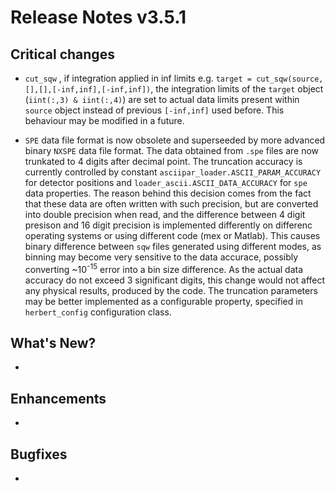 # Release Notes v3.5.1

## Critical changes
 - `cut_sqw` , if integration applied in inf limits e.g. `target = cut_sqw(source,[],[],[-inf,inf],[-inf,inf])`, the integration limits of the `target` object (`iint(:,3) & iint(:,4)`) are set to actual data limits present within `source` object instead of previous  `[-inf,inf]` used before. This behaviour may be modified in a future.
 
 - `SPE` data file format is now obsolete and superseeded by more advanced binary `NXSPE` data file format. The data obtained from `.spe` files are now trunkated to 4 digits after decimal point. The truncation accuracy is currently controlled by constant `asciipar_loader.ASCII_PARAM_ACCURACY` for detector positions and `loader_ascii.ASCII_DATA_ACCURACY` for `spe` data  properties. The reason behind this decision comes from the fact that these data are often written with such precision, but are converted into double precision when read, and the difference between 4 digit presison and 16 digit precision is implemented differently on differenc operating systems or using different code (mex or Matlab). This causes binary difference between `sqw` files generated using different modes, as binning may become very sensitive to the data accurace, possibly converting ~10<sup>-15</sup> error into a bin size difference.  As the actual data accuracy do not exceed 3 significant digits, this change would not affect any physical results, produced by the code.
 The truncation parameters may be better implemented as a configurable property, specified in `herbert_config` configuration class.

## What's New?

-

## Enhancements

-

## Bugfixes

-